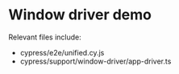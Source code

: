 # Window driver demo

Relevant files include:

- cypress/e2e/unified.cy.js
- cypress/support/window-driver/app-driver.ts
